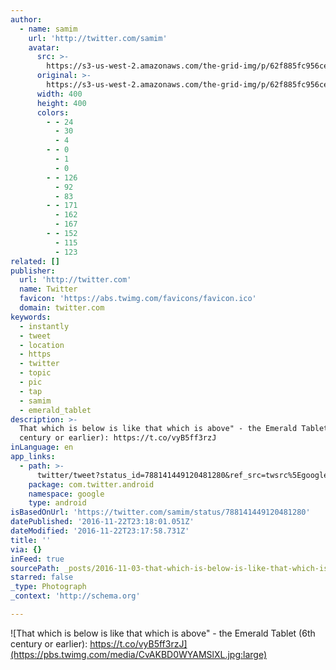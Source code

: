 ```yaml
---
author:
  - name: samim
    url: 'http://twitter.com/samim'
    avatar:
      src: >-
        https://s3-us-west-2.amazonaws.com/the-grid-img/p/62f885fc956ce15c507fb6253b82cb6093278899.jpg
      original: >-
        https://s3-us-west-2.amazonaws.com/the-grid-img/p/62f885fc956ce15c507fb6253b82cb6093278899.jpg
      width: 400
      height: 400
      colors:
        - - 24
          - 30
          - 4
        - - 0
          - 1
          - 0
        - - 126
          - 92
          - 83
        - - 171
          - 162
          - 167
        - - 152
          - 115
          - 123
related: []
publisher:
  url: 'http://twitter.com'
  name: Twitter
  favicon: 'https://abs.twimg.com/favicons/favicon.ico'
  domain: twitter.com
keywords:
  - instantly
  - tweet
  - location
  - https
  - twitter
  - topic
  - pic
  - tap
  - samim
  - emerald_tablet
description: >-
  That which is below is like that which is above" - the Emerald Tablet (6th
  century or earlier): https://t.co/vyB5ff3rzJ
inLanguage: en
app_links:
  - path: >-
      twitter/tweet?status_id=788141449120481280&ref_src=twsrc%5Egoogle%7Ctwcamp%5Eandroidseo%7Ctwgr%5Estatus%7Ctwterm%5E788141449120481280
    package: com.twitter.android
    namespace: google
    type: android
isBasedOnUrl: 'https://twitter.com/samim/status/788141449120481280'
datePublished: '2016-11-22T23:18:01.051Z'
dateModified: '2016-11-22T23:17:58.731Z'
title: ''
via: {}
inFeed: true
sourcePath: _posts/2016-11-03-that-which-is-below-is-like-that-which-is-above-the-emera.md
starred: false
_type: Photograph
_context: 'http://schema.org'

---
```

![That which is below is like that which is above" - the Emerald Tablet (6th century or earlier): https://t.co/vyB5ff3rzJ](https://pbs.twimg.com/media/CvAKBD0WYAMSlXL.jpg:large)
